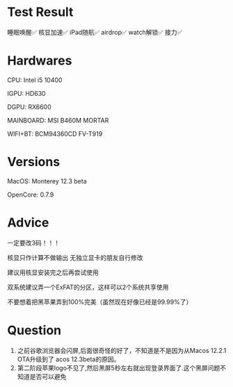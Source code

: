 

# Test Result

睡眠唤醒✅
核显加速✅
iPad随航✅
airdrop✅
watch解锁✅
接力✅



# Hardwares

CPU:        Intel i5 10400

IGPU:       HD630

DGPU:       RX6600

MAINBOARD:  MSI B460M MORTAR

WIFI+BT:    BCM94360CD FV-T919


# Versions

MacOS:      Monterey 12.3 beta

OpenCore:   0.7.9

# Advice

一定要改3码！！！

核显只作计算不做输出 无独立显卡的朋友自行修改

建议用核显安装完之后再尝试使用

双系统建议弄一个ExFAT的分区，这样可以2个系统共享使用

不要想着把黑苹果弄到100%完美（虽然现在好像已经是99.99%了）

# Question

1. 之前谷歌浏览器会闪屏,后面很奇怪的好了，不知道是不是因为从Macos 12.2.1  OTA升级到了 acos 12.3beta的原因。
2. 第二阶段苹果logo不见了,然后黑屏5秒左右就出现登录界面了.这个黑屏问题不知道是否可以避免











